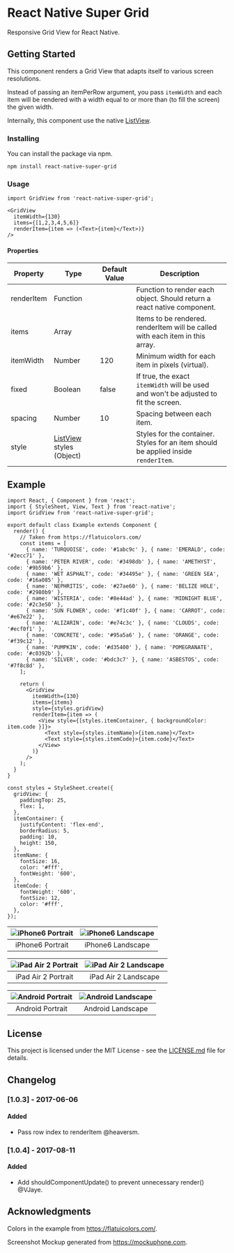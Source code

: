 # React Native Super Grid

Responsive Grid View for React Native.



## Getting Started

This component renders a Grid View that adapts itself to various screen resolutions.

Instead of passing an itemPerRow argument, you pass ```itemWidth``` and each item will be rendered with a width equal to or more than (to fill the screen) the given width.

Internally, this component use the native [ListView](https://facebook.github.io/react-native/docs/listview.html).


### Installing

You can install the package via npm.

```
npm install react-native-super-grid
```


### Usage
```
import GridView from 'react-native-super-grid';
```
```
<GridView
  itemWidth={130}
  items={[1,2,3,4,5,6]}
  renderItem={item => (<Text>{item}</Text>)}
/>
```

#### Properties

| Property | Type | Default Value | Description |
|---|---|---|---|
| renderItem | Function |  | Function to render each object. Should return a react native component.  |
| items | Array |  | Items to be rendered. renderItem will be called with each item in this array.  |  |
| itemWidth | Number | 120  | Minimum width for each item in pixels (virtual). |
| fixed | Boolean | false  | If true, the exact ```itemWidth``` will be used and won't be adjusted to fit the screen. |
| spacing | Number | 10 | Spacing between each item. |
| style | [ListView](https://facebook.github.io/react-native/docs/listview.html) styles (Object) |  | Styles for the container. Styles for an item should be applied inside ```renderItem```. |



## Example
```
import React, { Component } from 'react';
import { StyleSheet, View, Text } from 'react-native';
import GridView from 'react-native-super-grid';

export default class Example extends Component {
  render() {
    // Taken from https://flatuicolors.com/
    const items = [
      { name: 'TURQUOISE', code: '#1abc9c' }, { name: 'EMERALD', code: '#2ecc71' },
      { name: 'PETER RIVER', code: '#3498db' }, { name: 'AMETHYST', code: '#9b59b6' },
      { name: 'WET ASPHALT', code: '#34495e' }, { name: 'GREEN SEA', code: '#16a085' },
      { name: 'NEPHRITIS', code: '#27ae60' }, { name: 'BELIZE HOLE', code: '#2980b9' },
      { name: 'WISTERIA', code: '#8e44ad' }, { name: 'MIDNIGHT BLUE', code: '#2c3e50' },
      { name: 'SUN FLOWER', code: '#f1c40f' }, { name: 'CARROT', code: '#e67e22' },
      { name: 'ALIZARIN', code: '#e74c3c' }, { name: 'CLOUDS', code: '#ecf0f1' },
      { name: 'CONCRETE', code: '#95a5a6' }, { name: 'ORANGE', code: '#f39c12' },
      { name: 'PUMPKIN', code: '#d35400' }, { name: 'POMEGRANATE', code: '#c0392b' },
      { name: 'SILVER', code: '#bdc3c7' }, { name: 'ASBESTOS', code: '#7f8c8d' },
    ];

    return (
      <GridView
        itemWidth={130}
        items={items}
        style={styles.gridView}
        renderItem={item => (
          <View style={[styles.itemContainer, { backgroundColor: item.code }]}>
            <Text style={styles.itemName}>{item.name}</Text>
            <Text style={styles.itemCode}>{item.code}</Text>
          </View>
        )}
      />
    );
  }
}

const styles = StyleSheet.create({
  gridView: {
    paddingTop: 25,
    flex: 1,
  },
  itemContainer: {
    justifyContent: 'flex-end',
    borderRadius: 5,
    padding: 10,
    height: 150,
  },
  itemName: {
    fontSize: 16,
    color: '#fff',
    fontWeight: '600',
  },
  itemCode: {
    fontWeight: '600',
    fontSize: 12,
    color: '#fff',
  },
});
```

| ![iPhone6 Portrait](/screenshots/iphone6_portrait.png?raw=true "iPhone6 Portrait")| ![iPhone6 Landscape](/screenshots/iphone6_landscape.png?raw=true "iPhone6 Landscape") |
|:---:|:---:|
| iPhone6 Portrait | iPhone6 Landscape  |

| ![iPad Air 2 Portrait](/screenshots/ipadair2_portrait.png?raw=true "iPad Air 2 Portrait") | ![iPad Air 2 Landscape](/screenshots/ipadair2_landscape.png?raw=true "iPad Air 2 Landscape") |
|:---:|:---:|
| iPad Air 2 Portrait | iPad Air 2 Landscape  |

| ![Android Portrait](/screenshots/android_portrait.png?raw=true "Android Portrait") | ![Android Landscape](/screenshots/android_landscape.png?raw=true "Android Landscape") |
|:---:|:---:|
| Android Portrait | Android Landscape  |



## License

This project is licensed under the MIT License - see the [LICENSE.md](LICENSE.md) file for details.



## Changelog

### [1.0.3] - 2017-06-06
#### Added
- Pass row index to renderItem @heaversm.

### [1.0.4] - 2017-08-11
#### Added
- Add shouldComponentUpdate() to prevent unnecessary render() @VJaye.


## Acknowledgments

Colors in the example from https://flatuicolors.com/.

Screenshot Mockup generated from https://mockuphone.com.
